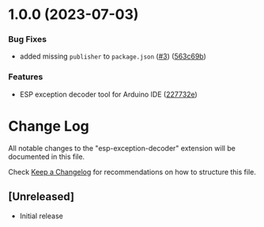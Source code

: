 # 1.0.0 (2023-07-03)


### Bug Fixes

* added missing `publisher` to `package.json` ([#3](https://github.com/dankeboy36/esp-exception-decoder/issues/3)) ([563c69b](https://github.com/dankeboy36/esp-exception-decoder/commit/563c69b30f5accca3be575f0673d88053ae6177b))


### Features

* ESP exception decoder tool for Arduino IDE ([227732e](https://github.com/dankeboy36/esp-exception-decoder/commit/227732e620058492466c79a512a6980291720266))

# Change Log

All notable changes to the "esp-exception-decoder" extension will be documented in this file.

Check [Keep a Changelog](http://keepachangelog.com/) for recommendations on how to structure this file.

## [Unreleased]

- Initial release
